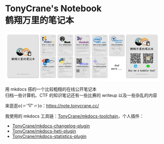 # TonyCrane's Notebook<br/>鹤翔万里的笔记本

<a href="https://note.tonycrane.cc/">
  <picture>
    <source media="(prefers-color-scheme: dark)" srcset="docs/assets/github/github-dark.png">
    <img alt="Banner" src="docs/assets/github/github-light.png">
  </picture>
</a>

用 mkdocs 搭的一个比较粗糙的在线公开笔记本  
归档一些计算机、CTF 的知识笔记还有一些比赛的 writeup 以及一些杂乱的内容

来逛逛o(〃'▽'〃)o：https://note.tonycrane.cc/

我使用的 mkdocs 工具链：[TonyCrane/mkdocs-toolchain](https://github.com/TonyCrane/mkdocs-toolchain)，个人插件：

- [TonyCrane/mkdocs-changelog-plugin](https://github.com/TonyCrane/mkdocs-changelog-plugin)
- [TonyCrane/mkdocs-heti-plugin](https://github.com/TonyCrane/mkdocs-heti-plugin)
- [TonyCrane/mkdocs-statistics-plugin](https://github.com/TonyCrane/mkdocs-statistics-plugin)
